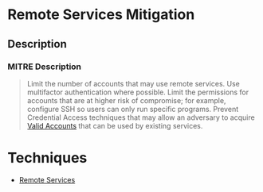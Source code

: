 
# Remote Services Mitigation

## Description

### MITRE Description

> Limit the number of accounts that may use remote services. Use multifactor authentication where possible. Limit the permissions for accounts that are at higher risk of compromise; for example, configure SSH so users can only run specific programs. Prevent Credential Access techniques that may allow an adversary to acquire [Valid Accounts](https://attack.mitre.org/techniques/T1078) that can be used by existing services.


# Techniques


* [Remote Services](../techniques/Remote-Services.md)

